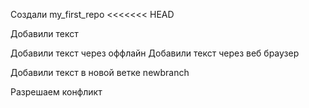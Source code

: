 Создали my_first_repo
<<<<<<< HEAD


Добавили текст


Добавили текст через оффлайн
Добавили текст через веб браузер


Добавили текст в новой ветке newbranch

Разрешаем конфликт
